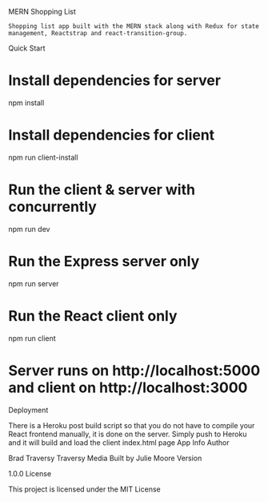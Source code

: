 MERN Shopping List

    Shopping list app built with the MERN stack along with Redux for state management, Reactstrap and react-transition-group.

Quick Start

# Install dependencies for server
npm install

# Install dependencies for client
npm run client-install

# Run the client & server with concurrently
npm run dev

# Run the Express server only
npm run server

# Run the React client only
npm run client

# Server runs on http://localhost:5000 and client on http://localhost:3000

Deployment

There is a Heroku post build script so that you do not have to compile your React frontend manually, it is done on the server. Simply push to Heroku and it will build and load the client index.html page
App Info
Author

Brad Traversy Traversy Media
Built by Julie Moore
Version

1.0.0
License

This project is licensed under the MIT License
